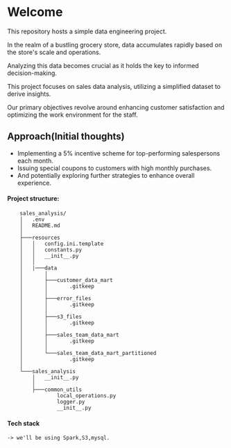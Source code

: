 # Welcome

This repository hosts a simple data engineering project.

In the realm of a bustling grocery store, data accumulates rapidly based on the store's scale and operations.

Analyzing this data becomes crucial as it holds the key to informed decision-making.

This project focuses on sales data analysis, utilizing a simplified dataset to derive insights.

Our primary objectives revolve around enhancing customer satisfaction and optimizing the work environment for the staff.

## Approach(Initial thoughts)

- Implementing a 5% incentive scheme for top-performing salespersons each month.
- Issuing special coupons to customers with high monthly purchases.
- And potentially exploring further strategies to enhance overall experience.


#### Project structure:
        sales_analysis/
        │   .env
        │   README.md   
        │               
        ├───resources
        │   │   config.ini.template
        │   │   constants.py
        │   │   __init__.py
        │   │   
        │   |───data
        │       │   
        │       ├───customer_data_mart
        │       │       .gitkeep
        │       │       
        │       ├───error_files
        │       │       .gitkeep
        │       │       
        │       ├───s3_files
        │       │       .gitkeep
        │       │       
        │       ├───sales_team_data_mart
        │       │       .gitkeep
        │       │       
        │       └───sales_team_data_mart_partitioned
        │               .gitkeep           
        │           
        └───sales_analysis
            │   __init__.py
            │   
            ├───common_utils
                    local_operations.py
                    logger.py
                    __init__.py

#### Tech stack
    -> we'll be using Spark,S3,mysql.